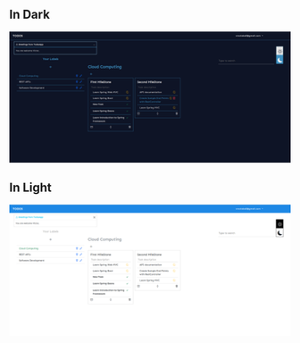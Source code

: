 ## In Dark
![Dark Mode](src/assets/screenshots/todos-dark-mode.png)

## In Light
![Light Mode](src/assets/screenshots/todos-light-mode.png)